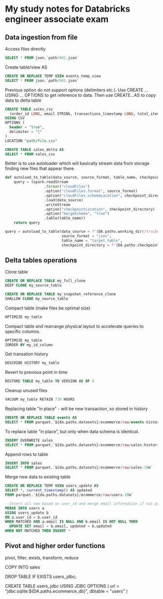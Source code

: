 # My study notes for Databricks engineer associate exam

## Data ingestion from file

Access files directly

```sql
SELECT * FROM json.`path/001.json`
```

Create table/view AS

```sql
CREATE OR REPLACE TEMP VIEW events_temp_view
SELECT * FROM json.`path/001.json`
```

Previous option do not support options (delimiters etc.). 
Use CREATE ... USING ... OPTIONS to get reference to data.
Then use CREATE...AS to copy data to delta table

```sql
CREATE TABLE sales_csv
  (order_id LONG, email STRING, transactions_timestamp LONG, total_item_quantity INTEGER, purchase_revenue_in_usd DOUBLE, unique_items INTEGER, items STRING)
USING CSV
OPTIONS (
  header = "true",
  delimiter = "|"
)
LOCATION "path/file.csv"

CREATE TABLE sales_delta AS
SELECT * FROM sales_csv
```

Better is to use autoloader which will basically stream data from storage finding new files that appear there.

```python
def autoload_to_table(data_source, source_format, table_name, checkpoint_directory):
    query = (spark.readStream
                  .format("cloudFiles")
                  .option("cloudFiles.format", source_format)
                  .option("cloudFiles.schemaLocation", checkpoint_directory)
                  .load(data_source)
                  .writeStream
                  .option("checkpointLocation", checkpoint_directory)
                  .option("mergeSchema", "true")
                  .table(table_name))
    return query

query = autoload_to_table(data_source = f"{DA.paths.working_dir}/tracker",
                          source_format = "json",
                          table_name = "target_table",
                          checkpoint_directory = f"{DA.paths.checkpoints}/target_table")
```

## Delta tables operations
Clone table

```sql
CREATE OR REPLACE TABLE my_full_clone
DEEP CLONE my_source_table

CREATE OR REPLACE TABLE my_snapshot_reference_clone
SHALLOW CLONE my_source_table
```

Compact table (make files be optimal size)

```sql
OPTIMIZE my_table
```

Compact table and rearrange physical layout to accelerate queries to specific columns.

```sql
OPTIMIZE my_table
ZORDER BY my_id_column
```

Get transation history

```sql
DESCRIBE HISTORY my_table
```

Revert to previous point in time

```sql
RESTORE TABLE my_table TO VERSION AS OF 8 
```

Cleanup unused files

```sql
VACUUM my_table RETAIN 730 HOURS
```

Replacing table "in place" - will be new transaction, so stored in history

```sql
CREATE OR REPLACE TABLE events AS
SELECT * FROM parquet.`${da.paths.datasets}/ecommerce/raw/events-historical`
```

To replace table "in place", but only when data schema is identical.

```sql
INSERT OVERWRITE sales
SELECT * FROM parquet.`${da.paths.datasets}/ecommerce/raw/sales-historical/`
```

Append rows to table

```sql
INSERT INTO sales
SELECT * FROM parquet.`${da.paths.datasets}/ecommerce/raw/sales-30m`
```

Merge new data to existing table

```sql
CREATE OR REPLACE TEMP VIEW users_update AS 
SELECT *, current_timestamp() AS updated 
FROM parquet.`${da.paths.datasets}/ecommerce/raw/users-30m`

--Insert all new based on user_id and merge email information if not present in original
MERGE INTO users a
USING users_update b
ON a.user_id = b.user_id
WHEN MATCHED AND a.email IS NULL AND b.email IS NOT NULL THEN
  UPDATE SET email = b.email, updated = b.updated
WHEN NOT MATCHED THEN INSERT *
```

## Pivot and higher order functions
pivot, filter, exists, transform, reduce


COPY INTO sales


DROP TABLE IF EXISTS users_jdbc;

CREATE TABLE users_jdbc
USING JDBC
OPTIONS (
  url = "jdbc:sqlite:${DA.paths.ecommerce_db}",
  dbtable = "users"
)
